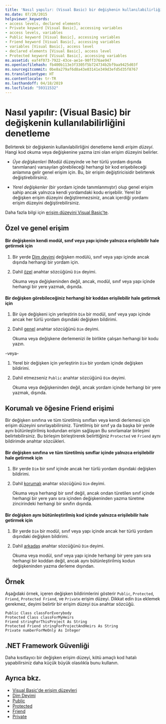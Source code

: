 ```yaml
---
title: 'Nasıl yapılır: (Visual Basic) bir değişkenin kullanılabilirliğini denetleme'
ms.date: 07/20/2015
helpviewer_keywords:
- access levels, declared elements
- Private keyword [Visual Basic], accessing variables
- access levels, variables
- Public keyword [Visual Basic], accessing variables
- Friend keyword [Visual Basic], accessing variables
- variables [Visual Basic], access level
- declared elements [Visual Basic], access level
- Protected keyword [Visual Basic], accessing variables
ms.assetid: eaf4f073-7922-43ce-ae1e-90ff376ae947
ms.openlocfilehash: fb400b113e3f3305f5b724734b2bf9aa9425d03f
ms.sourcegitcommit: 0be8a279af6d8a43e03141e349d3efd5d35f8767
ms.translationtype: HT
ms.contentlocale: tr-TR
ms.lasthandoff: 04/18/2019
ms.locfileid: "59311532"
---
```

# <a name="how-to-control-the-availability-of-a-variable-visual-basic"></a>Nasıl yapılır: (Visual Basic) bir değişkenin kullanılabilirliğini denetleme
Belirterek bir değişkenin kullanılabilirliğini denetleme kendi *erişim düzeyi*. Hangi kod okuma veya değişkenine yazma izni olan erişim düzeyini belirler.  
  
-   *Üye değişkenleri* (Modül düzeyinde ve her türlü yordam dışında tanımlanan) varsayılan görebileceği herhangi bir kod erişebileceği anlamına gelir genel erişim için. Bu, bir erişim değiştiricisidir belirterek değiştirebilirsiniz.  
  
-   *Yerel değişkenler* (bir yordam içinde tanımlanmıştır) olup genel erişim sahip ancak yalnızca kendi yordamdaki kodu erişebilir. Yerel bir değişken erişim düzeyini değiştiremezsiniz, ancak içerdiği yordamı erişim düzeyini değiştirebilirsiniz.  
  
 Daha fazla bilgi için [erişim düzeyini Visual Basic'te](../../../../visual-basic/programming-guide/language-features/declared-elements/access-levels.md).  
  
## <a name="private-and-public-access"></a>Özel ve genel erişim  
  
#### <a name="to-make-a-variable-accessible-only-from-within-its-module-class-or-structure"></a>Bir değişkenin kendi modül, sınıf veya yapı içinde yalnızca erişilebilir hale getirmek için  
  
1. Bir yerde [Dim deyimi](../../../../visual-basic/language-reference/statements/dim-statement.md) değişken modülü, sınıf veya yapı içinde ancak dışında herhangi bir yordam için.  
  
2. Dahil [özel](../../../../visual-basic/language-reference/modifiers/private.md) anahtar sözcüğünü `Dim` deyimi.  
  
     Okuma veya değişkeninden değil, ancak, modül, sınıf veya yapı içinde herhangi bir yere yazmak, dışında.  
  
#### <a name="to-make-a-variable-accessible-from-any-code-that-can-see-it"></a>Bir değişken görebileceğiniz herhangi bir koddan erişilebilir hale getirmek için  
  
1. Bir üye değişkeni için yerleştirin `Dim` bir modül, sınıf veya yapı içinde ancak her türlü yordam dışındaki değişken bildirimi.  
  
2. Dahil [genel](../../../../visual-basic/language-reference/modifiers/public.md) anahtar sözcüğünü `Dim` deyimi.  
  
     Okuma veya değişkene derlemenizi ile birlikte çalışan herhangi bir kodu yazın.  
  
 -veya-  
  
1. Yerel bir değişken için yerleştirin `Dim` bir yordam içinde değişken bildirimi.  
  
2. Dahil etmezseniz `Public` anahtar sözcüğünü `Dim` deyimi.  
  
     Okuma veya değişkeninden değil, ancak yordam içinde herhangi bir yere yazmak, dışında.  
  
## <a name="protected-and-friend-access"></a>Korumalı ve öğesine Friend erişimi  
 Bir değişken sınıfına ve tüm türetilmiş sınıfları veya kendi derlemesi için erişim düzeyini sınırlayabilirsiniz. Türetilmiş bir sınıf ya da başka bir yerde aynı bütünleştirilmiş kodundan erişim sağlayan Bu sınırlamalar birleşimi belirtebilirsiniz. Bu birleşim birleştirerek belirttiğiniz `Protected` ve `Friend` aynı bildirimde anahtar sözcükleri.  
  
#### <a name="to-make-a-variable-accessible-only-from-within-its-class-and-any-derived-classes"></a>Bir değişken sınıfına ve tüm türetilmiş sınıflar içinde yalnızca erişilebilir hale getirmek için  
  
1. Bir yerde `Dim` bir sınıf içinde ancak her türlü yordam dışındaki değişken bildirimi.  
  
2. Dahil [korumalı](../../../../visual-basic/language-reference/modifiers/protected.md) anahtar sözcüğünü `Dim` deyimi.  
  
     Okuma veya herhangi bir sınıf değil, ancak ondan türetilen sınıf içinde herhangi bir yere yanı sıra içinden değişkeninden yazma türetme zincirindeki herhangi bir sınıfın dışında.  
  
#### <a name="to-make-a-variable-accessible-only-from-within-the-same-assembly"></a>Bir değişken aynı bütünleştirilmiş kod içinde yalnızca erişilebilir hale getirmek için  
  
1. Bir yerde `Dim` bir modül, sınıf veya yapı içinde ancak her türlü yordam dışındaki değişken bildirimi.  
  
2. Dahil [arkadaş](../../../../visual-basic/language-reference/modifiers/friend.md) anahtar sözcüğünü `Dim` deyimi.  
  
     Okuma veya modül, sınıf veya yapı içinde herhangi bir yere yanı sıra herhangi bir koddan değil, ancak aynı bütünleştirilmiş kodun değişkeninden yazma derleme dışından.  
  
## <a name="example"></a>Örnek  
 Aşağıdaki örnek, içeren değişken bildirimlerini gösterir `Public`, `Protected`, `Friend`, `Protected Friend`, ve `Private` erişim düzeyi. Dikkat edin `Dim` eklemek gerekmez, deyimi belirtir bir erişim düzeyi `Dim` anahtar sözcüğü.  
  
```  
Public Class classForEverybody  
Protected Class classForMyHeirs  
Friend stringForThisProject As String  
Protected Friend stringForProjectAndHeirs As String  
Private numberForMeOnly As Integer  
```  
  
## <a name="net-framework-security"></a>.NET Framework Güvenliği  
 Daha kısıtlayıcı bir değişken erişim düzeyi, kötü amaçlı kod hatalı yapabilirsiniz daha küçük büyük olasılıkla bunu kullanın.  
  
## <a name="see-also"></a>Ayrıca bkz.

- [Visual Basic'de erişim düzeyleri](../../../../visual-basic/programming-guide/language-features/declared-elements/access-levels.md)
- [Dim Deyimi](../../../../visual-basic/language-reference/statements/dim-statement.md)
- [Public](../../../../visual-basic/language-reference/modifiers/public.md)
- [Protected](../../../../visual-basic/language-reference/modifiers/protected.md)
- [Friend](../../../../visual-basic/language-reference/modifiers/friend.md)
- [Private](../../../../visual-basic/language-reference/modifiers/private.md)
